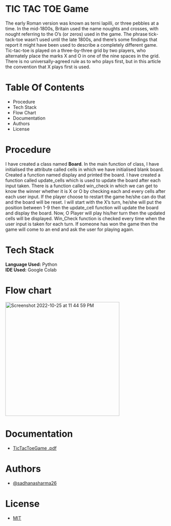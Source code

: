 # TIC TAC TOE Game
The early Roman version was known as terni lapilli, or three pebbles at a time. In the mid-1800s, Britain used the name noughts and crosses, with nought referring to the O’s (or zeros) used in the game. The phrase tick-tack-toe wasn’t used until the late 1800s, and there’s some findings that report it might have been used to describe a completely different game.
Tic-tac-toe is played on a three-by-three grid by two players, who alternately place the marks X and O in one of the nine spaces in the grid.
There is no universally-agreed rule as to who plays first, but in this article the convention that X plays first is used.

# Table Of Contents
* Procedure
* Tech Stack
* Flow Chart
* Documentation
* Authors
* License

# Procedure
I have created a class named **Board**.
In the main function of class, I have initialised the attribute called cells in which we have initialised blank board.
Created a function named display and printed the board.
I have created a function called update_cells which is used to update the board after each input taken.
There is a function called win_check in which we can get to know the winner whether it is X or O by checking each and every cells after each user input.
If the player choose to restart the game he/she can do that and the board will be reset.
I will start with the X’s turn, he/she will put the position between 1-9 then the update_cell function will update the board and display the board. Now, O Player will play his/her turn then the updated cells will be displayed. Win_Check function is checked every time when the user input is taken for each turn. If someone has won the game then the game will come to an end and ask the user for playing again.

# Tech Stack
**Language Used:** Python <br/>
**IDE Used:** Google Colab

# Flow chart
<img width="355" alt="Screenshot 2022-10-25 at 11 44 59 PM" src="https://user-images.githubusercontent.com/92912720/197850685-3bf6d112-8304-44b4-b45a-566655819ac3.png">

# Documentation
* [TicTacToeGame .pdf](https://github.com/sadhanasharma26/Tic-Tac-Toe-Game-Using-Python/files/8597595/TicTacToeGame.pdf)

# Authors
* [@sadhanasharma26]()

# License
* [MIT]()

